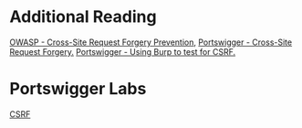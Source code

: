 # Additional Reading
[OWASP - Cross-Site Request Forgery Prevention,](https://cheatsheetseries.owasp.org/cheatsheets/Cross-Site_Request_Forgery_Prevention_Cheat_Sheet.html)
[Portswigger - Cross-Site Request Forgery.](https://portswigger.net/kb/issues/00200700_cross-site-request-forgery)
[Portswigger - Using Burp to test for CSRF.](https://portswigger.net/support/using-burp-to-test-for-cross-site-request-forgery)

# Portswigger Labs
[CSRF](https://portswigger.net/web-security/csrf)
